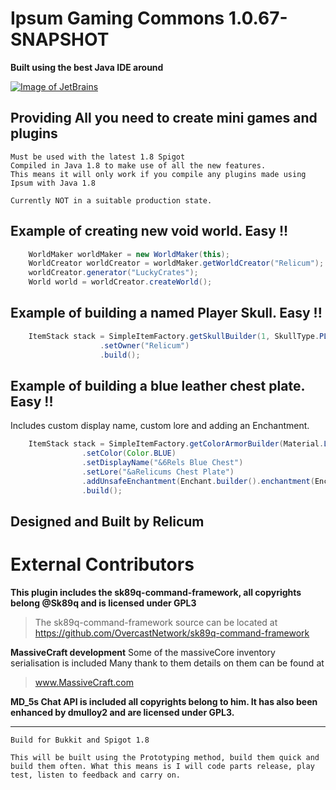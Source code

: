 Ipsum Gaming Commons 1.0.67-SNAPSHOT
===

**Built using the best Java IDE around**

[![Image of JetBrains](https://www.jetbrains.com/idea/docs/logo_intellij_idea.png)](https://www.jetbrains.com/idea/)


Providing All you need to create mini games and plugins
----

```
Must be used with the latest 1.8 Spigot
Compiled in Java 1.8 to make use of all the new features.
This means it will only work if you compile any plugins made using Ipsum with Java 1.8
```

```
Currently NOT in a suitable production state.
```

Example of creating new void world. Easy !!
---

```java
    WorldMaker worldMaker = new WorldMaker(this);
    WorldCreator worldCreator = worldMaker.getWorldCreator("Relicum");
    worldCreator.generator("LuckyCrates");
    World world = worldCreator.createWorld();
```

Example of building a named Player Skull. Easy !!
---

```java
    ItemStack stack = SimpleItemFactory.getSkullBuilder(1, SkullType.PLAYER)
                    .setOwner("Relicum")
                    .build();
```

Example of building a blue leather chest plate. Easy !!
---
Includes custom display name, custom lore and adding an Enchantment.

```java
    ItemStack stack = SimpleItemFactory.getColorArmorBuilder(Material.LEATHER_CHESTPLATE,1)
                .setColor(Color.BLUE)
                .setDisplayName("&6Rels Blue Chest")
                .setLore("&aRelicums Chest Plate")
                .addUnsafeEnchantment(Enchant.builder().enchantment(Enchantment.PROTECTION_ENVIRONMENTAL).level(3).force(true).build())
                .build();
```

Designed and Built by Relicum
-----

External Contributors
===
**This plugin includes the sk89q-command-framework,
all copyrights belong @Sk89q and is licensed under GPL3**
>The sk89q-command-framework source can be located at https://github.com/OvercastNetwork/sk89q-command-framework 

**MassiveCraft development**
Some of the massiveCore inventory serialisation is included
Many thank to them details on them can be found at
>www.MassiveCraft.com

**MD_5s Chat API is included all copyrights belong to him.
It has also been enhanced by dmulloy2 and are licensed under GPL3.**

--------


`Build for Bukkit and Spigot 1.8`

`This will be built using the Prototyping method, build them quick and build them often.
What this means is I will code parts release, play test, listen to feedback and carry on.`


